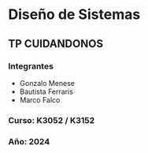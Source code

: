 # Diseño de Sistemas

## TP CUIDANDONOS

### Integrantes

- Gonzalo Menese
- Bautista Ferraris
- Marco Falco

### Curso: K3052 / K3152
### Año: 2024